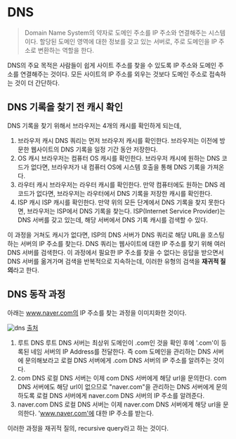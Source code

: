 # DNS 

> Domain Name System의 약자로 도메인 주소를 IP 주소와 연결해주는 시스템이다. 할당된 도메인 영역에 대한 정보를 갖고 있는 서버로, 주로 도메인을 IP 주소로 변환하는 역할을 한다.

DNS의 주요 목적은 사람들이 쉽게 사이트 주소를 찾을 수 있도록 IP 주소와 도메인 주소를 연결해주는 것이다. 모든 사이트의 IP 주소를 외우는 것보다 도메인 주소로 접속하는 것이 더 간단하다.

## DNS 기록을 찾기 전 캐시 확인

DNS 기록을 찾기 위해서 브라우저는 4개의 캐시를 확인하게 되는데,

1) 브라우저 캐시
   DNS 쿼리는 먼저 브라우저 캐시를 확인한다. 브라우저는 이전에 방문한 웹사이트의 DNS 기록을 일정 기간 동안 저장한다.
2) OS 캐시 
   브라우저는 컴퓨터 OS 캐시를 확인한다. 브라우저 캐시에 원하는 DNS 코드가 없다면, 브라우저가 내 컴퓨터 OS에 시스템 호출을 통해 DNS 기록을 가져온다. 
3) 라우터 캐시
   브라우저는 라우터 캐시를 확인한다. 만약 컴퓨터에도 원하는 DNS 레코드가 없다면, 브라우저는 라우터에서 DNS 기록을 저장한 캐시를 확인한다.
4) ISP 캐시
   ISP 캐시를 확인한다. 만약 위의 모든 단계에서 DNS 기록을 찾지 못한다면, 브라우저는 ISP에서 DNS 기록을 찾는다. ISP(Internet Service Provider)는 DNS 서버를 갖고 있는데, 해당 서버에서 DNS 기록 캐시를 검색할 수 있다.

이 과정을 거쳐도 캐시가 없다면, ISP의 DNS 서버가 DNS 쿼리로 해당 URL을 호스팅하는 서버의 IP 주소를 찾는다.
DNS 쿼리는 웹사이트에 대한 IP 주소를 찾기 위해 여러 DNS 서버를 검색한다. 이 과정에서 필요한 IP 주소를 찾을 수 없다는 응답을 받으면서 DNS 서버를 옮겨가며 검색을 반복적으로 지속하는데, 이러한 유형의 검색을 **재귀적 질의**라고 한다.

## DNS 동작 과정

아래는 www.naver.com의 IP 주소를 찾는 과정을 이미지화한 것이다.

![dns](https://img1.daumcdn.net/thumb/R1280x0/?scode=mtistory2&fname=https%3A%2F%2Fblog.kakaocdn.net%2Fdn%2FbJFEIQ%2FbtqzdzhQZ5I%2FE4a51bkPCaNfkiJV50yrak%2Fimg.png)
[출처](https://peemangit.tistory.com/52)

1) 루트 DNS
   루트 DNS 서버는 최상위 도메인이 .com인 것을 확인 후에 '.com'이 등록된 네임 서버의 IP Address를 전달한다. 즉 com 도메인을 관리하는 DNS 서버에 문의해보라고 로컬 DNS 서버에게 .com DNS 서버의 IP 주소를 알려주는 것이다.
2) com DNS
   로컬 DNS 서버는 이제 com DNS 서버에게 해당 url을 문의한다. com DNS 서버에도 해당 url이 없으므로 "naver.com"을 관리하는 DNS 서버에게 문의하도록 로컬 DNS 서버에게 naver.com DNS 서버의 IP 주소를 알려준다.
3) naver.com DNS
   로컬 DNS 서버는 이제 naver.com DNS 서버에게 해당 url을 문의한다. 'www.naver.com'에 대한 IP 주소를 받는다.

이러한 과정을 재귀적 질의, recursive query라고 하는 것이다.


